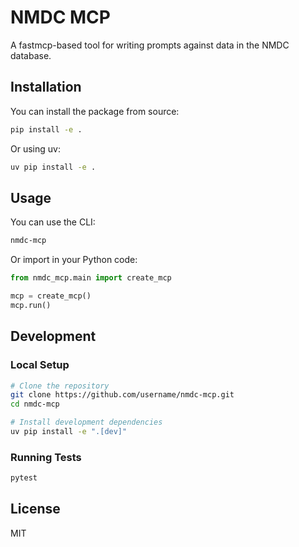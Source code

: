 # NMDC MCP

A fastmcp-based tool for writing prompts against data in the NMDC database.

## Installation

You can install the package from source:

```bash
pip install -e .
```

Or using uv:

```bash
uv pip install -e .
```

## Usage

You can use the CLI:

```bash
nmdc-mcp
```

Or import in your Python code:

```python
from nmdc_mcp.main import create_mcp

mcp = create_mcp()
mcp.run()
```

## Development

### Local Setup

```bash
# Clone the repository
git clone https://github.com/username/nmdc-mcp.git
cd nmdc-mcp

# Install development dependencies
uv pip install -e ".[dev]"
```

### Running Tests

```bash
pytest
```

## License

MIT